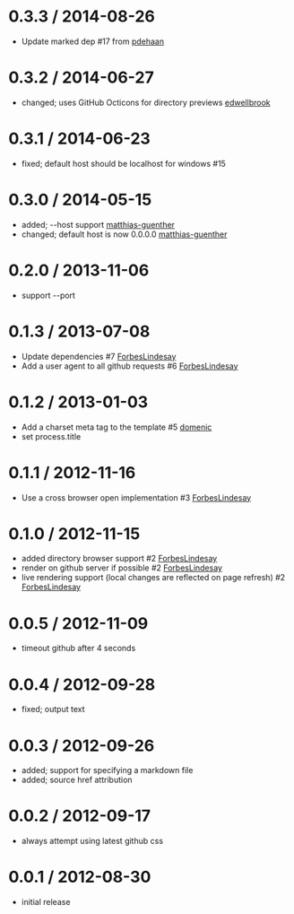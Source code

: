 
0.3.3 / 2014-08-26
==================

 * Update marked dep #17 from [pdehaan](https://github.com/pdehaan)

0.3.2 / 2014-06-27
==================

 * changed; uses GitHub Octicons for directory previews [edwellbrook](https://github.com/edwellbrook)

0.3.1 / 2014-06-23
==================

 * fixed; default host should be localhost for windows #15

0.3.0 / 2014-05-15
==================

 * added; --host support [matthias-guenther](https://github.com/matthias-guenther)
 * changed; default host is now 0.0.0.0 [matthias-guenther](https://github.com/matthias-guenther)

0.2.0 / 2013-11-06
==================

* support --port

0.1.3 / 2013-07-08
==================

* Update dependencies #7 [ForbesLindesay](https://github.com/ForbesLindesay)
* Add a user agent to all github requests #6 [ForbesLindesay](https://github.com/ForbesLindesay)

0.1.2 / 2013-01-03
==================

* Add a charset meta tag to the template #5 [domenic](https://github.com/domenic)
* set process.title

0.1.1 / 2012-11-16
==================

* Use a cross browser open implementation #3 [ForbesLindesay](https://github.com/ForbesLindesay)

0.1.0 / 2012-11-15
==================

* added directory browser support #2 [ForbesLindesay](https://github.com/ForbesLindesay)
* render on github server if possible #2 [ForbesLindesay](https://github.com/ForbesLindesay)
* live rendering support (local changes are reflected on page refresh) #2 [ForbesLindesay](https://github.com/ForbesLindesay)

0.0.5 / 2012-11-09
==================

* timeout github after 4 seconds

0.0.4 / 2012-09-28
==================

* fixed; output text

0.0.3 / 2012-09-26
==================

* added; support for specifying a markdown file
* added; source href attribution

0.0.2 / 2012-09-17
==================

* always attempt using latest github css

0.0.1 / 2012-08-30
==================

* initial release

